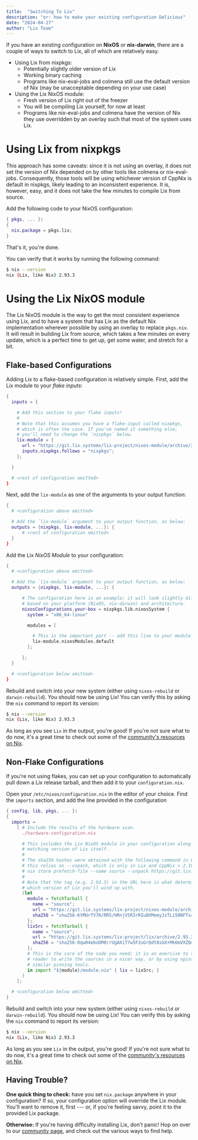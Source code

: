 ```yaml
---
title:  "Switching To Lix"
description: "or: how to make your existing configuration Delicious"
date: "2024-04-27"
author: "Lix Team"
---
```


<!--
HI!!!
The file add-to-config.md is generated by update_version.py by
substituting values into add-to-config.md.in.

Please don't edit add-to-config.md directly!
-->

If you have an existing configuration on **NixOS** or **nix-darwin**, there are
a couple of ways to switch to Lix, all of which are relatively easy.

- Using Lix from nixpkgs:
  - Potentially slightly older version of Lix
  - Working binary caching
  - Programs like nix-eval-jobs and colmena still use the default version of
    Nix (may be unacceptable depending on your use case)
- Using the Lix NixOS module:
  - Fresh version of Lix right out of the freezer
  - You will be compiling Lix yourself, for now at least
  - Programs like nix-eval-jobs and colmena have the version of Nix they use
    overridden by an overlay such that most of the system uses Lix.

# Using Lix from nixpkgs

This approach has some caveats: since it is not using an overlay, it does not
set the version of Nix depended on by other tools like colmena or
nix-eval-jobs. Consequently, those tools will be using whichever version of
CppNix is default in nixpkgs, likely leading to an inconsistent experience. It
is, however, easy, and it does not take the few minutes to compile Lix from
source.

Add the following code to your NixOS configuration:

```nix
{ pkgs, ... }:
{
  nix.package = pkgs.lix;
}
```

That's it, you're done.

You can verify that it works by running the following command:

```sh
$ nix --version
nix (Lix, like Nix) 2.93.3
```

# Using the Lix NixOS module

The Lix NixOS module is the way to get the most consistent experience using
Lix, and to have a system that has Lix as the default Nix implementation
wherever possible by using an overlay to replace `pkgs.nix`. It will result in
building Lix from source, which takes a few minutes on every update, which is a
perfect time to get up, get some water, and stretch for a bit.

## Flake-based Configurations

Adding Lix to a flake-based configuration is relatively simple. First, add the Lix module to your _flake inputs_:

```nix
{
  inputs = {

    # Add this section to your flake inputs!
    #
    # Note that this assumes you have a flake-input called nixpkgs,
    # which is often the case. If you've named it something else,
    # you'll need to change the `nixpkgs` below.
    lix-module = {
      url = "https://git.lix.systems/lix-project/nixos-module/archive/2.93.3-1.tar.gz";
      inputs.nixpkgs.follows = "nixpkgs";
    };

  }

  # <rest of configuration omitted>
}
```

Next, add the `lix-module` as one of the arguments to your output function:

```nix
{
  # <configuration above omitted>

  # Add the `lix-module` argument to your output function, as below:
  outputs = {nixpkgs, lix-module, ...}: {
      # <rest of configuration omitted>
  }
}
```

Add the Lix _NixOS Module_ to your configuration:

```nix
{
  # <configuration above omitted>

  # Add the `lix-module` argument to your output function, as below:
  outputs = {nixpkgs, lix-module, ...}: {

      # The configuration here is an example; it will look slightly different
      # based on your platform (NixOS, nix-darwin) and architecture.
      nixosConfigurations.your-box = nixpkgs.lib.nixosSystem {
        system = "x86_64-linux"

        modules = [

          # This is the important part -- add this line to your module list!
          lix-module.nixosModules.default
        ];

      };
  }

  # <configuration below omitted>
}
```

<!--
FIXME: the binary cache doesn't do much good given that everyone is running a
different nixpkgs than Lix is actually cached with during the release process.
We need a hydra to be able to fix that.

Finally, if you'd prefer not to build Lix yourself, you can add our binary cache.
Add the following to any NixOS module in your configuration (e.g. `configuration.nix`):

```nix
{
  nix.settings.substituters = [
    "https://cache.lix.systems"
  ];

  nix.settings.trusted-public-keys = [
    "cache.lix.systems:aBnZUw8zA7H35Cz2RyKFVs3H4PlGTLawyY5KRbvJR8o="
  ];
}
```

-->

Rebuild and switch into your new system (either using `nixos-rebuild` or `darwin-rebuild`).
You should now be using Lix! You can verify this by asking the `nix` command to report its version:

```sh
$ nix --version
nix (Lix, like Nix) 2.93.3
```

As long as you see `Lix` in the output, you're good! If you're not sure what to do now, it's a
great time to check out some of the [community's resources on Nix](/resources).


## Non-Flake Configurations

If you're not using flakes, you can set up your configuration to automatically pull down a
Lix release tarball, and then add it to your `configuration.nix`.

Open your `/etc/nixos/configuration.nix` in the editor of your choice. Find the `imports`
section, and add the line provided in the configuration

```nix
{ config, lib, pkgs, ... }:
{
  imports =
    [ # Include the results of the hardware scan.
      ./hardware-configuration.nix

      # This includes the Lix NixOS module in your configuration along with the
      # matching version of Lix itself.
      #
      # The sha256 hashes were obtained with the following command in Lix (n.b.
      # this relies on --unpack, which is only in Lix and CppNix > 2.18):
      # nix store prefetch-file --name source --unpack https://git.lix.systems/lix-project/lix/archive/2.93.3.tar.gz
      #
      # Note that the tag (e.g. 2.93.3) in the URL here is what determines
      # which version of Lix you'll wind up with.
      (let
        module = fetchTarball {
          name = "source";
          url = "https://git.lix.systems/lix-project/nixos-module/archive/2.93.3-1.tar.gz";
          sha256 = "sha256-KYMUrTV7H/RR5/HRnjV5R3rRIuBXMemyJzTLi50NFTs=";
        };
        lixSrc = fetchTarball {
          name = "source";
          url = "https://git.lix.systems/lix-project/lix/archive/2.93.3.tar.gz";
          sha256 = "sha256-Oqw04eboDM8rrUgAXiT7w5F2uGrQdt8sGX+Mk6mVXZQ=";
        };
        # This is the core of the code you need; it is an exercise to the
        # reader to write the sources in a nicer way, or by using npins or
        # similar pinning tools.
        in import "${module}/module.nix" { lix = lixSrc; }
      )
    ];

  # <configuration below omitted>
}
```

<!--
FIXME: as above, doesn't work, we should not recommend it.

Finally, if you'd prefer not to build Lix yourself, you can add our binary cache.
Add the following to any NixOS module in your configuration (e.g. `configuration.nix`):

```nix
{
  nix.settings.substituters = [
    "https://cache.lix.systems"
  ];

  nix.settings.trusted-public-keys = [
    "cache.lix.systems:aBnZUw8zA7H35Cz2RyKFVs3H4PlGTLawyY5KRbvJR8o="
  ];
}
```
-->

Rebuild and switch into your new system (either using `nixos-rebuild` or `darwin-rebuild`).
You should now be using Lix! You can verify this by asking the `nix` command to report its version:

```sh
$ nix --version
nix (Lix, like Nix) 2.93.3
```

As long as you see `Lix` in the output, you're good! If you're not sure what to do now, it's a
great time to check out some of the [community's resources on Nix](/resources).

## Having Trouble?

**One quick thing to check:** have you set `nix.package` anywhere in your configuration?
If so, your configuration option will override the Lix module. You'll want to remove it, first ---
or, if you're feeling savvy, point it to the provided Lix package.

**Otherwise:** If you're having difficulty installing Lix, don't panic! Hop on over to our
[community page](/community), and check out the various ways to find help.
